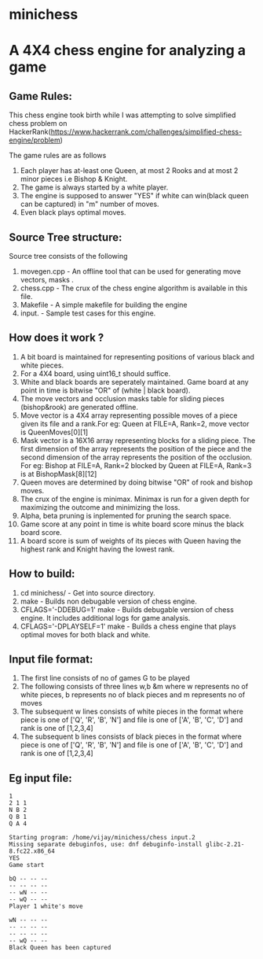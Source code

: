 # minichess

A 4X4 chess engine for analyzing a game
================================================================

Game Rules:
-----------
This chess engine took birth while I was attempting to solve simplified chess problem on HackerRank(https://www.hackerrank.com/challenges/simplified-chess-engine/problem)

The game rules are as follows
1) Each player has at-least one Queen, at most 2 Rooks and at most 2 minor pieces i.e Bishop & Knight.
2) The game is always started by a white player.
3) The engine is supposed to answer "YES" if white can win(black queen can be captured) in "m" number of moves.
4) Even black plays optimal moves.

Source Tree structure:
---------------------
Source tree consists of the following
 1) movegen.cpp - An offline tool that can be used for generating move vectors, masks .
 2) chess.cpp - The crux of the chess engine algorithm is available in this file.
 3) Makefile - A simple makefile for building the engine
 4) input.<files> - Sample test cases for this engine.

How does it work ?
---------------------
 1) A bit board is maintained for representing positions of various black and white pieces.
 2) For a 4X4 board, using uint16_t should suffice. 
 3) White and black boards are seperately maintained. Game board at any point in time is bitwise "OR" of (white | black board).
 4) The move vectors and occlusion masks table for sliding pieces (bishop&rook) are generated offline.
 5) Move vector is a 4X4 array representing possible moves of a piece given its file and a rank.For eg: Queen at FILE=A, Rank=2, move vector is QueenMoves[0][1]
 6) Mask vector is a 16X16 array representing blocks for a sliding piece. The first dimension of the array represents the position of the piece and the second dimension of the array represents the position of the occlusion. For eg: Bishop at FILE=A, Rank=2 blocked by Queen at FILE=A, Rank=3 is at BishopMask[8][12]
 7) Queen moves are determined by doing bitwise "OR" of rook and bishop moves.
 8) The crux of the engine is minimax. Minimax is run for a given depth for maximizing the outcome and minimizing the loss.
 9) Alpha, beta pruning is inplemented for pruning the search space.
 10) Game score at any point in time is white board score minus the black board score.
 11) A board score is sum of weights of its pieces with Queen having the highest rank and Knight having the lowest rank.
 
How to build:
------------
 1) cd minichess/ - Get into source directory.
 2) make - Builds non debugable version of chess engine.
 3) CFLAGS='-DDEBUG=1' make - Builds debugable version of chess engine. It includes additional logs for game analysis.
 4) CFLAGS='-DPLAYSELF=1' make - Builds a chess engine that plays optimal moves for both black and white.

Input file format:
------------------
1) The first line consists of no of games G to be played
2) The following consists of three lines w,b &m where w represents no of white pieces, b represents no of black pieces and m represents no of moves
3) The subsequent w lines consists of white pieces in the format <piece> <file> <rank> where piece is one of ['Q', 'R', 'B', 'N'] and file is one of ['A', 'B', 'C', 'D'] and rank is one of [1,2,3,4]
4) The subsequent b lines consists of black pieces in the format <piece> <file> <rank> where piece is one of ['Q', 'R', 'B', 'N'] and file is one of ['A', 'B', 'C', 'D'] and rank is one of [1,2,3,4]

Eg input file:
--------------
```
1
2 1 1
N B 2
Q B 1
Q A 4

Starting program: /home/vijay/minichess/chess input.2
Missing separate debuginfos, use: dnf debuginfo-install glibc-2.21-8.fc22.x86_64
YES
Game start

bQ -- -- --
-- -- -- --
-- wN -- --
-- wQ -- --
Player 1 white's move

wN -- -- --
-- -- -- --
-- -- -- --
-- wQ -- --
Black Queen has been captured
```
